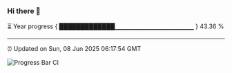 ### Hi there 👋

⏳ Year progress { █████████████▁▁▁▁▁▁▁▁▁▁▁▁▁▁▁▁▁ } 43.36 %

---

⏰ Updated on Sun, 08 Jun 2025 06:17:54 GMT

![Progress Bar CI](https://github.com/code-lakshay/GitHub-Actions-Demo/workflows/Progress%20Bar%20CI/badge.svg)

